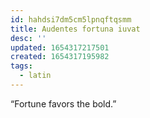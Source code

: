 ```yaml
---
id: hahdsi7dm5cm5lpnqftqsmm
title: Audentes fortuna iuvat
desc: ''
updated: 1654317217501
created: 1654317195982
tags:
  - latin
---
```


“Fortune favors the bold.”
